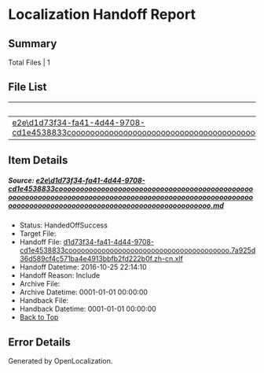 # <a name='report-top'></a> Localization Handoff Report

## Summary
 Total Files | 1

## File List
 Source File | Status | Details 
 ----------- | ------ | ------- 
 [e2e\d1d73f34-fa41-4d44-9708-cd1e4538833coooooooooooooooooooooooooooooooooooooooooooooooooooooooooooooooooooooooooooooooooooooooooooooooooooooooooooooooooooooooooooooooooooooooooooooooooooooooo.md](https://github.com/OpenLocalizationTestOrg/ol-test0/blob/27c5cdb37f6dfa00e5eb9ccca4e82cfce8a64ae7/e2e/d1d73f34-fa41-4d44-9708-cd1e4538833coooooooooooooooooooooooooooooooooooooooooooooooooooooooooooooooooooooooooooooooooooooooooooooooooooooooooooooooooooooooooooooooooooooooooooooooooooooooo.md) | HandedOffSuccess | [Details](#0d77a55992a9e3bd007ca69c5084fb81d3f4d3462)

## Item Details
##### <a name='0d77a55992a9e3bd007ca69c5084fb81d3f4d3462'></a> Source: [e2e\d1d73f34-fa41-4d44-9708-cd1e4538833coooooooooooooooooooooooooooooooooooooooooooooooooooooooooooooooooooooooooooooooooooooooooooooooooooooooooooooooooooooooooooooooooooooooooooooooooooooooo.md](https://github.com/OpenLocalizationTestOrg/ol-test0/blob/27c5cdb37f6dfa00e5eb9ccca4e82cfce8a64ae7/e2e/d1d73f34-fa41-4d44-9708-cd1e4538833coooooooooooooooooooooooooooooooooooooooooooooooooooooooooooooooooooooooooooooooooooooooooooooooooooooooooooooooooooooooooooooooooooooooooooooooooooooooo.md)
* Status: HandedOffSuccess
* Target File: 
* Handoff File: [d1d73f34-fa41-4d44-9708-cd1e4538833cooooooooooooooooooooooooooooooooooooooo.7a925d36d589cf4c571ba4e4913bbfb2fd222b0f.zh-cn.xlf](https://github.com/OpenLocalizationTestOrg/ol-test0-handoff/blob/394de154eb3a1752e051506c5943b48bdc14adeb/ol-handoff/OpenLocalizationTestOrg/ol-test0-zhcn/shujia/ht/d1d73f34-fa41-4d44-9708-cd1e4538833cooooooooooooooooooooooooooooooooooooooo.7a925d36d589cf4c571ba4e4913bbfb2fd222b0f.zh-cn.xlf)
* Handoff Datetime: 2016-10-25 22:14:10
* Handoff Reason: Include
* Archive File: 
* Archive Datetime: 0001-01-01 00:00:00
* Handback File: 
* Handback Datetime: 0001-01-01 00:00:00
* [Back to Top](#report-top)


## Error Details

Generated by OpenLocalization.
